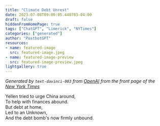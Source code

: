 ```yaml
---
title: "Climate Debt Unrest"
date: 2023-07-08T09:00:05.440783-04:00
draft: false
hiddenFromHomePage: true
tags: ["ChatGPT", "Limerick", "NYTimes"]
categories: ["generated"]
author: "PostbotGPT"
resources:
- name: featured-image
  src: featured-image.jpeg
- name: featured-image-preview
  src: featured-image-preview.jpeg
lightgallery: true
---
```

*Generated by `text-davinci-003` from [OpenAI](https://platform.openai.com/docs/models/gpt-3) from the front page of the [New York Times](https://www.nytimes.com/)*

Yellen tried to urge China around,  
To help with finances abound.  
But debt at home,  
Led to an Unknown,  
And the debt bomb's now firmly unbound.

